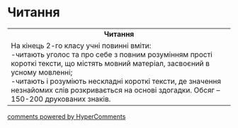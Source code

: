 <div id="hypercomments_widget" class="js-hypercomments-widget invisible"></div>

# Читання

<table>
  <tr>
    <td align="center"><b>Читання</b></td>
  </tr>
<td style="vertical-align:top !important;">
На кінець 2-го класу учні повинні вміти:<br>
-читають уголос та про себе з повним розумінням прості короткі тексти, що містять мовний матеріал, засвоєний в усному мовленні;<br>
-читають і розуміють нескладні короткі тексти, де значення незнайомих слів розкривається на основі здогадки.
Обсяг – 150-200 друкованих знаків.<br>
</td>
</table>

<div class="js-hypercomments-container">
    <a href="http://hypercomments.com" class="hc-link" title="comments widget">comments powered by HyperComments</a>
</div>
